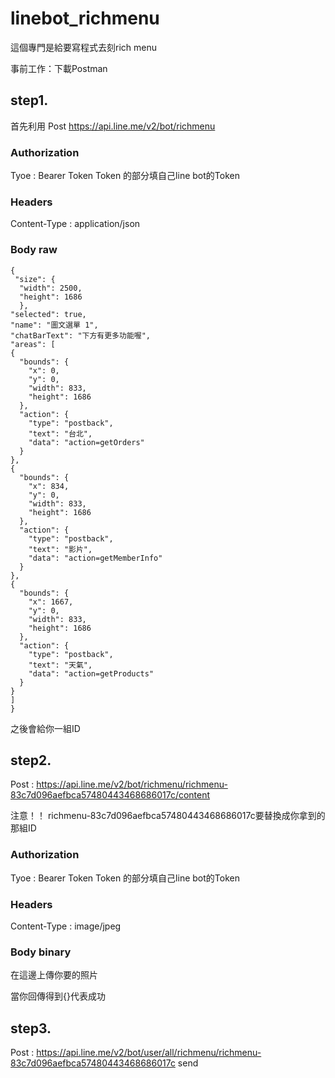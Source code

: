 # linebot_richmenu

這個專門是給要寫程式去刻rich menu

事前工作：下載Postman

## step1.
首先利用 Post https://api.line.me/v2/bot/richmenu

### Authorization   
Tyoe : Bearer Token
Token 的部分填自己line bot的Token
### Headers
Content-Type : application/json 
### Body raw

    {
     "size": {
      "width": 2500,
      "height": 1686
      },
    "selected": true,
    "name": "圖文選單 1",
    "chatBarText": "下方有更多功能喔",
    "areas": [
    {
      "bounds": {
        "x": 0,
        "y": 0,
        "width": 833,
        "height": 1686
      },
      "action": {
        "type": "postback",
        "text": "台北",
        "data": "action=getOrders"
      }
    },
    {
      "bounds": {
        "x": 834,
        "y": 0,
        "width": 833,
        "height": 1686
      },
      "action": {
        "type": "postback",
        "text": "影片",
        "data": "action=getMemberInfo"
      }
    },
    {
      "bounds": {
        "x": 1667,
        "y": 0,
        "width": 833,
        "height": 1686
      },
      "action": {
        "type": "postback",
        "text": "天氣",
        "data": "action=getProducts"
      }
    }
    ]
    }

之後會給你一組ID

## step2.

Post : https://api.line.me/v2/bot/richmenu/richmenu-83c7d096aefbca57480443468686017c/content

注意！！ richmenu-83c7d096aefbca57480443468686017c要替換成你拿到的那組ID

### Authorization   
Tyoe : Bearer Token
Token 的部分填自己line bot的Token
### Headers
Content-Type : image/jpeg

### Body binary
在這邊上傳你要的照片

當你回傳得到{}代表成功

## step3.

Post : https://api.line.me/v2/bot/user/all/richmenu/richmenu-83c7d096aefbca57480443468686017c
send
